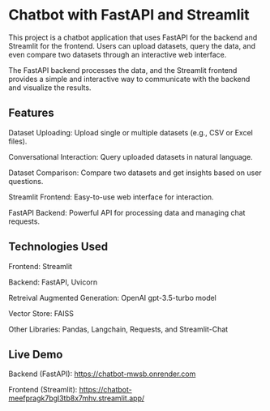 # Chatbot with FastAPI and Streamlit

This project is a chatbot application that uses FastAPI for the backend and Streamlit for the frontend. Users can upload datasets, query the data, and even compare two datasets through an interactive web interface.

The FastAPI backend processes the data, and the Streamlit frontend provides a simple and interactive way to communicate with the backend and visualize the results.

## Features

Dataset Uploading: Upload single or multiple datasets (e.g., CSV or Excel files).

Conversational Interaction: Query uploaded datasets in natural language.

Dataset Comparison: Compare two datasets and get insights based on user questions.

Streamlit Frontend: Easy-to-use web interface for interaction.

FastAPI Backend: Powerful API for processing data and managing chat requests.

## Technologies Used

Frontend: Streamlit

Backend: FastAPI, Uvicorn

Retreival Augmented Generation: OpenAI gpt-3.5-turbo model 

Vector Store: FAISS

Other Libraries: Pandas, Langchain, Requests, and Streamlit-Chat

## Live Demo

Backend (FastAPI): https://chatbot-mwsb.onrender.com

Frontend (Streamlit): https://chatbot-meefpragk7bgl3tb8x7mhv.streamlit.app/
